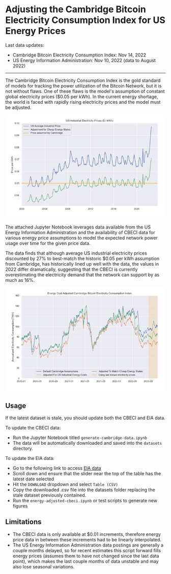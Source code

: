 # Adjusting the Cambridge Bitcoin Electricity Consumption Index for US Energy Prices

Last data updates:
- Cambridge Bitcoin Electricity Consumption Index: Nov 14, 2022
- US Energy Information Administration: Nov 10, 2022 (data to August 2022)

---

The Cambridge Bitcoin Electricity Consumption Index is the gold standard of models for tracking the power utilization of the Bitcoin Network, but it is not without flaws. One of these flaws is the model's assumption of constant global electricity prices ($0.05 per kWh). In the current energy shortage, the world is faced with rapidly rising electricity prices and the model must be adjusted.

![Rising Electricity Prices](./tmp-figures/electricity-rates.png)

The attached Jupyter Notebook leverages data available from the US Energy Information Administration and the availability of CBECI data for various energy price assumptions to model the expected network power usage over time for the given price data. 

The data finds that although average US industrial electricity prices discounted by 27% to best-match the historic $0.05 per kWh assumption from Cambridge, has historically lined up well with the data, the values in 2022 differ dramatically, suggesting that the CBECI is currently overestimating the electricity demand that the network can support by as much as 16%.

![Rising Electricity Prices](./tmp-figures/cbeci-adjusted-recent.png)


## Usage

If the latest dataset is stale, you should update both the CBECI and EIA data. 

To update the CBECI data:
- Run the Jupyter Notebook titled `generate-cambridge-data.ipynb`
- The data will be automatically downloaded and saved into the `datasets` directory.

To update the EIA data: 
- Go to the following link to access [EIA data](https://www.eia.gov/electricity/data/browser/#/topic/7?agg=0,1&geo=g&endsec=2&linechart=ELEC.PRICE.US-IND.M&columnchart=ELEC.PRICE.US-IND.M&map=ELEC.PRICE.US-IND.M&freq=M&start=201001&ctype=map&ltype=pin&rtype=s&pin=&rse=0&maptype=0)
- Scroll down and ensure that the slider near the top of the table has the latest date selected
- Hit the `DOWNLOAD` dropdown and select `Table (CSV)` 
- Copy the downloaded .csv file into the datasets folder replacing the stale dataset previously contained.
- Run the `energy-adjusted-cbeci.ipynb` or test scripts to generate new figures

## Limitations

- The CBECI data is only available at $0.01 increments, therefore energy price data in between these increments had to be linearly interpolated.
- The US Energy Information Administration data postings are generally a couple months delayed, so for recent estimates this script forward fills energy prices (assumes them to have not changed since the last data point), which makes the last couple months of data unstable and may also lose seasonal variations.